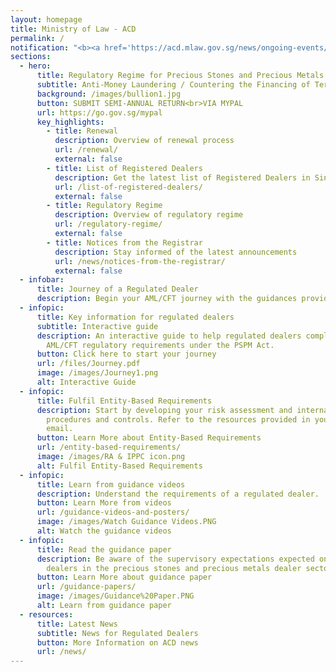 ```yaml
---
layout: homepage
title: Ministry of Law - ACD
permalink: /
notification: "<b><a href='https://acd.mlaw.gov.sg/news/ongoing-events/skillsfuture-fellowships-and-skillsfuture-employer-awards-2024/'>SkillsFuture Fellowships and SkillsFuture Employer Awards 2024 (latest!)</a></b>"
sections:
  - hero:
      title: Regulatory Regime for Precious Stones and Precious Metals Dealers
      subtitle: Anti-Money Laundering / Countering the Financing of Terrorism Division (ACD)
      background: /images/bullion1.jpg
      button: SUBMIT SEMI-ANNUAL RETURN<br>VIA MYPAL
      url: https://go.gov.sg/mypal
      key_highlights:
        - title: Renewal
          description: Overview of renewal process
          url: /renewal/
          external: false
        - title: List of Registered Dealers
          description: Get the latest list of Registered Dealers in Singapore
          url: /list-of-registered-dealers/
          external: false
        - title: Regulatory Regime
          description: Overview of regulatory regime
          url: /regulatory-regime/
          external: false
        - title: Notices from the Registrar
          description: Stay informed of the latest announcements
          url: /news/notices-from-the-registrar/
          external: false
  - infobar:
      title: Journey of a Regulated Dealer
      description: Begin your AML/CFT journey with the guidances provided below
  - infopic:
      title: Key information for regulated dealers
      subtitle: Interactive guide
      description: An interactive guide to help regulated dealers comply with the
        AML/CFT regulatory requirements under the PSPM Act.
      button: Click here to start your journey
      url: /files/Journey.pdf
      image: /images/Journey1.png
      alt: Interactive Guide
  - infopic:
      title: Fulfil Entity-Based Requirements
      description: Start by developing your risk assessment and internal policies,
        procedures and controls. Refer to the resources provided in your welcome
        email.
      button: Learn More about Entity-Based Requirements
      url: /entity-based-requirements/
      image: /images/RA & IPPC icon.png
      alt: Fulfil Entity-Based Requirements
  - infopic:
      title: Learn from guidance videos
      description: Understand the requirements of a regulated dealer.
      button: Learn More from videos
      url: /guidance-videos-and-posters/
      image: /images/Watch Guidance Videos.PNG
      alt: Watch the guidance videos
  - infopic:
      title: Read the guidance paper
      description: Be aware of the supervisory expectations expected on regulated
        dealers in the precious stones and precious metals dealer sector.
      button: Learn More about guidance paper
      url: /guidance-papers/
      image: /images/Guidance%20Paper.PNG
      alt: Learn from guidance paper
  - resources:
      title: Latest News
      subtitle: News for Regulated Dealers
      button: More Information on ACD news
      url: /news/
---
```

